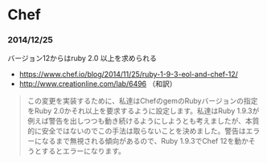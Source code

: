 # Chef

### 2014/12/25

バージョン12からはruby 2.0 以上を求められる

- https://www.chef.io/blog/2014/11/25/ruby-1-9-3-eol-and-chef-12/
- http://www.creationline.com/lab/6496 （和訳）

> この変更を実装するために、私達はChefのgemのRubyバージョンの指定をRuby 2.0かそれ以上を要求するように設定します。私達はRuby 1.9.3が例えば警告を出しつつも動き続けるようにしようとも考えましたが、本質的に安全ではないのでこの手法は取らないことを決めました。警告はエラーになるまで無視される傾向があるので、Ruby 1.9.3でChef 12を動かそうとするとエラーになります。
